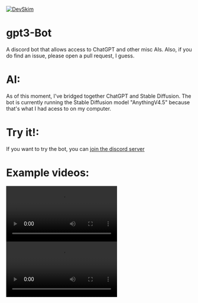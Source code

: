 [![DevSkim](https://github.com/Mvb1122/gpt3-Bot/actions/workflows/devskim.yml/badge.svg)](https://github.com/Mvb1122/gpt3-Bot/actions/workflows/devskim.yml)
# gpt3-Bot
A discord bot that allows access to ChatGPT and other misc AIs. Also, if you do find an issue, please open a pull request, I guess.

# AI:
As of this moment, I've bridged together ChatGPT and Stable Diffusion. The bot is currently running the Stable Diffusion model "AnythingV4.5" because that's what I had acess to on my computer.

# Try it!:
If you want to try the bot, you can [join the discord server](https://discord.com/invite/JNSdRSPBQ4)

# Example videos:
![A video of generating from plain words](https://cdn.discordapp.com/attachments/1126929868827930745/1152831609175822377/testing_thread____MicahB.Dev_-_Discord_2023-09-16_11-51-12.mp4)
![A video of generating from conversation](https://cdn.discordapp.com/attachments/1126929868827930745/1155351088338305076/TextToImageBridge-C1.mp4)
